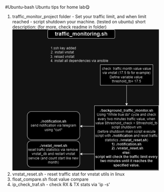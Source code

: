 #Ubuntu-bash
Ubuntu tips for home lab:yum:
1) traffic_monitor_project folder - Set your traffic limit, and when limit reached - script shutdown your machine. (tested on ubuntu)
short description: (for more, check readme in folder)
![taffic_monitor_project/traf_mon.png](traf_mon.png)
2) vnstat_reset.sh - reset traffic stat for vnstat utils in linux
3) float_compare.sh float value compare
4) ip_check_traf.sh - check RX & TX stats via 'ip -s'
  
